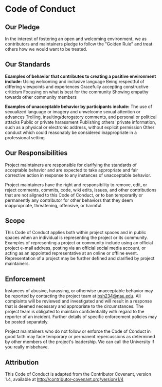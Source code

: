 # Code of Conduct

## Our Pledge

In the interest of fostering an open and welcoming environment, we as contributors and maintainers pledge to follow the "Golden Rule" and treat others how we would want to be treated.  

## Our Standards

**Examples of behavior that contributes to creating a positive environment include:**
Using welcoming and inclusive language
Being respectful of differing viewpoints and experiences
Gracefully accepting constructive criticism
Focusing on what is best for the community
Showing empathy towards other community members

**Examples of unacceptable behavior by participants include:**
The use of sexualized language or imagery and unwelcome sexual attention or advances
Trolling, insulting/derogatory comments, and personal or political attacks
Public or private harassment
Publishing others' private information, such as a physical or electronic address, without explicit permission
Other conduct which could reasonably be considered inappropriate in a professional setting

## Our Responsibilities

Project maintainers are responsible for clarifying the standards of acceptable behavior and are expected to take appropriate and fair corrective action in response to any instances of unacceptable behavior.

Project maintainers have the right and responsibility to remove, edit, or reject comments, commits, code, wiki edits, issues, and other contributions that are not aligned to this Code of Conduct, or to ban temporarily or permanently any contributor for other behaviors that they deem inappropriate, threatening, offensive, or harmful.

## Scope

This Code of Conduct applies both within project spaces and in public spaces when an individual is representing the project or its community. Examples of representing a project or community include using an official project e-mail address, posting via an official social media account, or acting as an appointed representative at an online or offline event. Representation of a project may be further defined and clarified by project maintainers.

## Enforcement

Instances of abusive, harassing, or otherwise unacceptable behavior may be reported by contacting the project team at bsh234@nau.edu. All complaints will be reviewed and investigated and will result in a response that is deemed necessary and appropriate to the circumstances. The project team is obligated to maintain confidentiality with regard to the reporter of an incident. Further details of specific enforcement policies may be posted separately.

Project maintainers who do not follow or enforce the Code of Conduct in good faith may face temporary or permanent repercussions as determined by other members of the project's leadership.  We can call the University if you really misbehave.

## Attribution

This Code of Conduct is adapted from the Contributor Covenant, version 1.4, available at http://contributor-covenant.org/version/1/4
